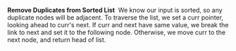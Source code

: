 **Remove Duplicates from Sorted List**
​
We know our input is sorted, so any duplicate nodes will be adjacent. To traverse the list, we set a curr pointer, looking ahead to curr's next. If curr and next have same value, we break the link to next and set it to the following node. Otherwise, we move curr to the next node, and return head of list.